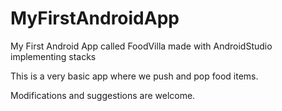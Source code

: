 # MyFirstAndroidApp
My First Android App called FoodVilla made with AndroidStudio implementing stacks

This is a very basic app where we push and pop food items.

Modifications and suggestions are welcome.
